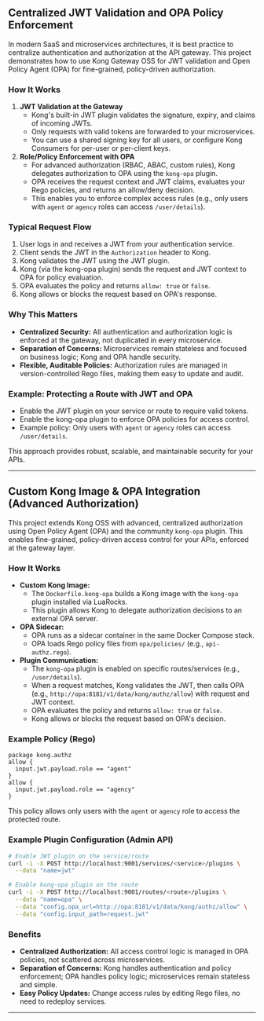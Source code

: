 ## Centralized JWT Validation and OPA Policy Enforcement

In modern SaaS and microservices architectures, it is best practice to centralize authentication and authorization at the API gateway. This project demonstrates how to use Kong Gateway OSS for JWT validation and Open Policy Agent (OPA) for fine-grained, policy-driven authorization.

### How It Works
1. **JWT Validation at the Gateway**
   - Kong's built-in JWT plugin validates the signature, expiry, and claims of incoming JWTs.
   - Only requests with valid tokens are forwarded to your microservices.
   - You can use a shared signing key for all users, or configure Kong Consumers for per-user or per-client keys.
2. **Role/Policy Enforcement with OPA**
   - For advanced authorization (RBAC, ABAC, custom rules), Kong delegates authorization to OPA using the `kong-opa` plugin.
   - OPA receives the request context and JWT claims, evaluates your Rego policies, and returns an allow/deny decision.
   - This enables you to enforce complex access rules (e.g., only users with `agent` or `agency` roles can access `/user/details`).

### Typical Request Flow
1. User logs in and receives a JWT from your authentication service.
2. Client sends the JWT in the `Authorization` header to Kong.
3. Kong validates the JWT using the JWT plugin.
4. Kong (via the kong-opa plugin) sends the request and JWT context to OPA for policy evaluation.
5. OPA evaluates the policy and returns `allow: true` or `false`.
6. Kong allows or blocks the request based on OPA's response.

### Why This Matters
- **Centralized Security:** All authentication and authorization logic is enforced at the gateway, not duplicated in every microservice.
- **Separation of Concerns:** Microservices remain stateless and focused on business logic; Kong and OPA handle security.
- **Flexible, Auditable Policies:** Authorization rules are managed in version-controlled Rego files, making them easy to update and audit.

### Example: Protecting a Route with JWT and OPA
- Enable the JWT plugin on your service or route to require valid tokens.
- Enable the kong-opa plugin to enforce OPA policies for access control.
- Example policy: Only users with `agent` or `agency` roles can access `/user/details`.

This approach provides robust, scalable, and maintainable security for your APIs.

---

## Custom Kong Image & OPA Integration (Advanced Authorization)

This project extends Kong OSS with advanced, centralized authorization using Open Policy Agent (OPA) and the community `kong-opa` plugin. This enables fine-grained, policy-driven access control for your APIs, enforced at the gateway layer.

### How It Works
- **Custom Kong Image:**
  - The `Dockerfile.kong-opa` builds a Kong image with the `kong-opa` plugin installed via LuaRocks.
  - This plugin allows Kong to delegate authorization decisions to an external OPA server.
- **OPA Sidecar:**
  - OPA runs as a sidecar container in the same Docker Compose stack.
  - OPA loads Rego policy files from `opa/policies/` (e.g., `api-authz.rego`).
- **Plugin Communication:**
  - The `kong-opa` plugin is enabled on specific routes/services (e.g., `/user/details`).
  - When a request matches, Kong validates the JWT, then calls OPA (e.g., `http://opa:8181/v1/data/kong/authz/allow`) with request and JWT context.
  - OPA evaluates the policy and returns `allow: true` or `false`.
  - Kong allows or blocks the request based on OPA's decision.

### Example Policy (Rego)
```rego
package kong.authz
allow {
  input.jwt.payload.role == "agent"
}
allow {
  input.jwt.payload.role == "agency"
}
```
This policy allows only users with the `agent` or `agency` role to access the protected route.

### Example Plugin Configuration (Admin API)
```sh
# Enable JWT plugin on the service/route
curl -i -X POST http://localhost:9001/services/<service>/plugins \
  --data "name=jwt"

# Enable kong-opa plugin on the route
curl -i -X POST http://localhost:9001/routes/<route>/plugins \
  --data "name=opa" \
  --data "config.opa_url=http://opa:8181/v1/data/kong/authz/allow" \
  --data "config.input_path=request.jwt"
```

### Benefits
- **Centralized Authorization:** All access control logic is managed in OPA policies, not scattered across microservices.
- **Separation of Concerns:** Kong handles authentication and policy enforcement; OPA handles policy logic; microservices remain stateless and simple.
- **Easy Policy Updates:** Change access rules by editing Rego files, no need to redeploy services.

---